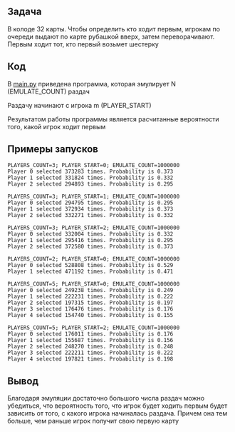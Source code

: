 ## Задача

В колоде 32 карты. Чтобы определить кто ходит первым, игрокам по очереди выдают по карте рубашкой вверх,
затем переворачивают. Первым ходит тот, кто первый возьмет шестерку

## Код

В [main.py](./main.py) приведена программа, которая эмулирует N (EMULATE_COUNT) раздач

Раздачу начинают с игрока m (PLAYER_START)

Результатом работы программы является расчитанные вероятности того, какой игрок ходит первым

## Примеры запусков

```
PLAYERS_COUNT=3; PLAYER_START=0; EMULATE_COUNT=1000000
Player 0 selected 373283 times. Probability is 0.373
Player 1 selected 331824 times. Probability is 0.332
Player 2 selected 294893 times. Probability is 0.295
```

```
PLAYERS_COUNT=3; PLAYER_START=1; EMULATE_COUNT=1000000
Player 0 selected 294795 times. Probability is 0.295
Player 1 selected 372934 times. Probability is 0.373
Player 2 selected 332271 times. Probability is 0.332
```

```
PLAYERS_COUNT=3; PLAYER_START=2; EMULATE_COUNT=1000000
Player 0 selected 332004 times. Probability is 0.332
Player 1 selected 295416 times. Probability is 0.295
Player 2 selected 372580 times. Probability is 0.373
```

```
PLAYERS_COUNT=2; PLAYER_START=0; EMULATE_COUNT=1000000
Player 0 selected 528808 times. Probability is 0.529
Player 1 selected 471192 times. Probability is 0.471
```

```
PLAYERS_COUNT=5; PLAYER_START=0; EMULATE_COUNT=1000000
Player 0 selected 249238 times. Probability is 0.249
Player 1 selected 222231 times. Probability is 0.222
Player 2 selected 197315 times. Probability is 0.197
Player 3 selected 176476 times. Probability is 0.176
Player 4 selected 154740 times. Probability is 0.155
```

```
PLAYERS_COUNT=5; PLAYER_START=2; EMULATE_COUNT=1000000
Player 0 selected 176011 times. Probability is 0.176
Player 1 selected 155687 times. Probability is 0.156
Player 2 selected 248270 times. Probability is 0.248
Player 3 selected 222211 times. Probability is 0.222
Player 4 selected 197821 times. Probability is 0.198
```

## Вывод

Благодаря эмуляции достаточно большого числа раздач можно убедиться,
что вероятность того, что игрок будет ходить первым будет зависить от
того, с какого игрока начиналась раздача. Причем она тем больше, чем раньше
игрок получит свою первую карту
